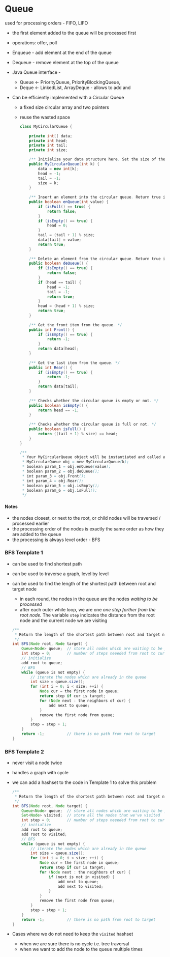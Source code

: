 Queue
====

used for processing orders - FIFO, LIFO

- the first element added to the queue will be processed first

- operations: offer, poll

- Enqueue - add element at the end of the queue

- Dequeue - remove element at the top of the queue

- Java Queue interface - 

  - Queue <- PriorityQueue, PriorityBlockingQueue, 
  - Deque <- LinkedList, ArrayDeque - allows to add and

- Can be efficiently implemented with a Circular Queue

  - a fixed size circular array and two pointers

  - reuse the wasted space

    ```java
    class MyCircularQueue {
        
        private int[] data;
        private int head;
        private int tail;
        private int size;
    
        /** Initialize your data structure here. Set the size of the queue to be k. */
        public MyCircularQueue(int k) {
            data = new int[k];
            head = -1;
            tail = -1;
            size = k;
        }
        
        /** Insert an element into the circular queue. Return true if the operation is successful. */
        public boolean enQueue(int value) {
            if (isFull() == true) {
                return false;
            }
            if (isEmpty() == true) {
                head = 0;
            }
            tail = (tail + 1) % size;
            data[tail] = value;
            return true;
        }
        
        /** Delete an element from the circular queue. Return true if the operation is successful. */
        public boolean deQueue() {
            if (isEmpty() == true) {
                return false;
            }
            if (head == tail) {
                head = -1;
                tail = -1;
                return true;
            }
            head = (head + 1) % size;
            return true;
        }
        
        /** Get the front item from the queue. */
        public int Front() {
            if (isEmpty() == true) {
                return -1;
            }
            return data[head];
        }
        
        /** Get the last item from the queue. */
        public int Rear() {
            if (isEmpty() == true) {
                return -1;
            }
            return data[tail];
        }
        
        /** Checks whether the circular queue is empty or not. */
        public boolean isEmpty() {
            return head == -1;
        }
        
        /** Checks whether the circular queue is full or not. */
        public boolean isFull() {
            return ((tail + 1) % size) == head;
        }
    }
    
    /**
     * Your MyCircularQueue object will be instantiated and called as such:
     * MyCircularQueue obj = new MyCircularQueue(k);
     * boolean param_1 = obj.enQueue(value);
     * boolean param_2 = obj.deQueue();
     * int param_3 = obj.Front();
     * int param_4 = obj.Rear();
     * boolean param_5 = obj.isEmpty();
     * boolean param_6 = obj.isFull();
     */
    ```



#### Notes

- the nodes closest, or next to the root, or child nodes will be traversed / processed earlier
- the processing order of the nodes is exactly the same order as how they are added to the queue
- the processing is always level order - BFS



### BFS Template 1

- can be used to find shortest path

- can be used to traverse a graph, level by level

- can be used to find the length of the shortest path between root and target node

  - in each round, the nodes in the queue are the nodes *waiting to be processed*
  - after each outer while loop, we are one *one step farther from the root node.* The variable `step` indicates the distance from the root node and the current node we are visiting

  ```java
  /**
   * Return the length of the shortest path between root and target node.
   */
  int BFS(Node root, Node target) {
      Queue<Node> queue;  // store all nodes which are waiting to be processed
      int step = 0;       // number of steps neeeded from root to current node
      // initialize
      add root to queue;
      // BFS
      while (queue is not empty) {
          // iterate the nodes which are already in the queue
          int size = queue.size();
          for (int i = 0; i < size; ++i) {
              Node cur = the first node in queue;
              return step if cur is target;
              for (Node next : the neighbors of cur) {
                  add next to queue;
              }
              remove the first node from queue;
          }
          step = step + 1;
      }
      return -1;          // there is no path from root to target
  }
  ```



### BFS Template 2

- never visit a node twice

- handles a graph with cycle

- we can add a hashset to the code in Template 1 to solve this problem

  ```java
  /**
   * Return the length of the shortest path between root and target node.
   */
  int BFS(Node root, Node target) {
      Queue<Node> queue;  // store all nodes which are waiting to be processed
      Set<Node> visited;  // store all the nodes that we've visited
      int step = 0;       // number of steps neeeded from root to current node
      // initialize
      add root to queue;
      add root to visited;
      // BFS
      while (queue is not empty) {
          // iterate the nodes which are already in the queue
          int size = queue.size();
          for (int i = 0; i < size; ++i) {
              Node cur = the first node in queue;
              return step if cur is target;
              for (Node next : the neighbors of cur) {
                  if (next is not in visited) {
                      add next to queue;
                      add next to visited;
                  }
              }
              remove the first node from queue;
          }
          step = step + 1;
      }
      return -1;          // there is no path from root to target
  }
  ```

- Cases where we do not need to keep the `visited` hashset

  - when we are sure there is no cycle i.e. tree traversal
  - when we want to add the node to the queue multiple times
